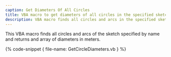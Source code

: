```yaml
---
caption: Get Diameters Of All Circles
title: VBA macro to get diameters of all circles in the specified sketch in SOLIDWORKS model
description: VBA macro finds all circles and arcs in the specified sketch and returns an array of diameters in SOLIDWORKS model
---
```


This VBA macro finds all circles and arcs of the sketch specified by name and returns and array of diameters in meters.

{% code-snippet { file-name: GetCircleDiameters.vb } %}
